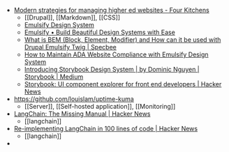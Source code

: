 - [Modern strategies for managing higher ed websites - Four Kitchens](https://www.fourkitchens.com/blog/digital-strategy/higher-ed-website-management-modern-strategies/)
	- [[Drupal]], [[Markdown]], [[CSS]]
	- [Emulsify Design System](https://github.com/emulsify-ds)
	- [Emulsify • Build Beautiful Design Systems with Ease](https://www.emulsify.info/)
	- [What is BEM (Block, Element, Modifier) and How can it be used with Drupal Emulsify Twig | Specbee](https://www.specbee.com/blogs/bem-block-element-modifier-with-drupal-emulsify-twig)
	- [How to Maintain ADA Website Compliance with Emulsify Design System](https://www.fourkitchens.com/blog/design-ux/emulsify-website-ada-accessibility-guidelines/)
	- [Introducing Storybook Design System | by Dominic Nguyen | Storybook | Medium](https://medium.com/storybookjs/introducing-storybook-design-system-23fd9b1ac3c0)
	- [Storybook: UI component explorer for front end developers | Hacker News](https://news.ycombinator.com/item?id=28493328)
- https://github.com/louislam/uptime-kuma
	- [[Server]], [[Self-hosted application]], [[Monitoring]]
- [LangChain: The Missing Manual | Hacker News](https://news.ycombinator.com/item?id=36001465)
	- [[langchain]]
- [Re-implementing LangChain in 100 lines of code | Hacker News](https://news.ycombinator.com/item?id=35820931)
	- [[langchain]]
-